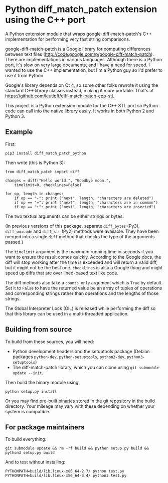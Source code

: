 Python diff\_match\_patch extension using the C++ port
======================================================

A Python extension module that wraps google-diff-match-patch\'s C++
implementation for performing very fast string comparisons.

google-diff-match-patch is a Google library for computing differences
between text files (http://code.google.com/p/google-diff-match-patch).
There are implementations in various languages. Although there is a Python
port, it's slow on very large documents, and I have a need for speed. I
wanted to use the C++ implementation, but I'm a Python guy so I'd
prefer to use it from Python.

Google's library depends on Qt 4, so some other folks rewrote it using
the standard C++ library classes instead, making it more portable.
That's at https://github.com/leutloff/diff-match-patch-cpp-stl.

This project is a Python extension module for the C++ STL port so Python
code can call into the native library easily. It works in both Python 2
and Python 3.

Example
-------

First:

    pip3 install diff_match_patch_python

Then write (this is Python 3):

    from diff_match_patch import diff

    changes = diff("Hello world.", "Goodbye moon.",
        timelimit=0, checklines=False)

    for op, length in changes:
        if op == "-": print ("next", length, "characters are deleted")
        if op == "=": print ("next", length, "characters are in common")
        if op == "+": print ("next", length, "characters are inserted")

The two textual arguments can be either strings or bytes.

(In previous versions of this package, separate
`diff_bytes` (Py3), `diff_unicode` and `diff_str` (Py2)
methods were available. They have been merged into a single
`diff` method that checks the type of the arguments passed.)

The `timelimit` argument is the maximum running time in seconds if you
want to ensure the result comes quickly. According to the Google docs,
the diff will stop working after the time is exceeded and will return a
valid diff, but it might not be the best one. `checklines` is also a
Google thing and might speed up diffs that are over lined-based text
like code.

The diff methods also take a `counts_only` argument which is `True` by
default. Set it to `False` to have the returned value be an array of
tuples of operations and corresponding strings rather than operations
and the lengths of those strings.

The Global Interpreter Lock (GIL) is released while performing the diff
so that this library can be used in a multi-threaded application.

Building from source
--------------------

To build from these sources, you will need:

-   Python development headers and the setuptools package
    (Debian packages `python-dev`, `python-setuptools`, `python3-dev`, `python3-setuptools`)
-   The diff-match-patch library, which you can clone using
    `git submodule update --init`.

Then build the binary module using:

    python setup.py install

Or you may find pre-built binaries stored in the git repository in the
build directory. Your mileage may vary with these depending on whether
your system is compatible.

For package maintainers
-----------------------

To build everything:

    git submodule update && rm -rf build && python setup.py build && python3 setup.py build

And to test without installing:

    PYTHONPATH=build/lib.linux-x86_64-2.7/ python test.py
    PYTHONPATH=build/lib.linux-x86_64-3.4/ python3 test.py
